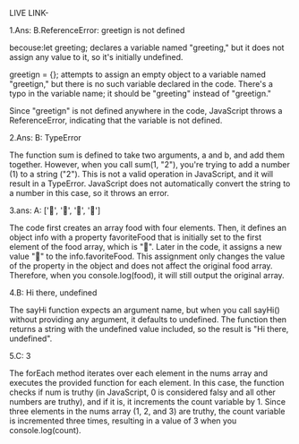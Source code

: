 LIVE LINK- 








1.Ans: B.ReferenceError: greetign is not defined

becouse:let greeting; declares a variable named "greeting," but it does not assign any value to it, so it's initially undefined.

greetign = {}; attempts to assign an empty object to a variable named "greetign," but there is no such variable declared in the code. There's a typo in the variable name; it should be "greeting" instead of "greetign."

Since "greetign" is not defined anywhere in the code, JavaScript throws a ReferenceError, indicating that the variable is not defined.



2.Ans: B: TypeError

The function sum is defined to take two arguments, a and b, and add them together. However, when you call sum(1, "2"), you're trying to add a number (1) to a string ("2"). This is not a valid operation in JavaScript, and it will result in a TypeError. JavaScript does not automatically convert the string to a number in this case, so it throws an error.





3.ans: A: ['🍕', '🍫', '🥑', '🍔']

The code first creates an array food with four elements. Then, it defines an object info with a property favoriteFood that is initially set to the first element of the food array, which is "🍕". Later in the code, it assigns a new value "🍝" to the info.favoriteFood. This assignment only changes the value of the property in the object and does not affect the original food array. Therefore, when you console.log(food), it will still output the original array.

4.B: Hi there, undefined

The sayHi function expects an argument name, but when you call sayHi() without providing any argument, it defaults to undefined. The function then returns a string with the undefined value included, so the result is "Hi there, undefined".



5.C: 3

The forEach method iterates over each element in the nums array and executes the provided function for each element. In this case, the function checks if num is truthy (in JavaScript, 0 is considered falsy and all other numbers are truthy), and if it is, it increments the count variable by 1. Since three elements in the nums array (1, 2, and 3) are truthy, the count variable is incremented three times, resulting in a value of 3 when you console.log(count).





